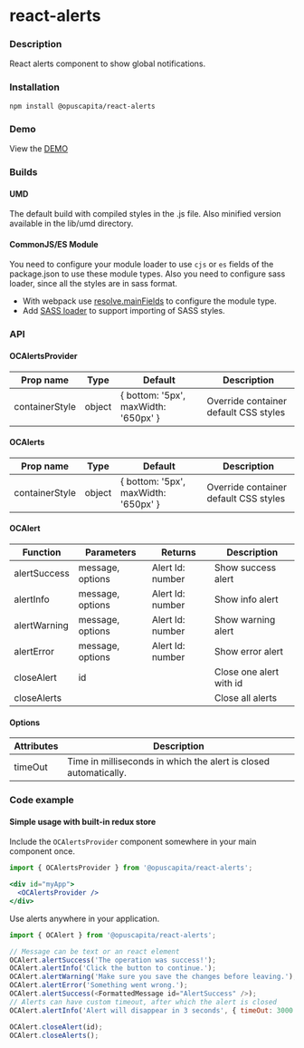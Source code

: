 # react-alerts

### Description
React alerts component to show global notifications.

### Installation
```
npm install @opuscapita/react-alerts
```

### Demo
View the [DEMO](https://opuscapita.github.io/react-component-template)

### Builds
#### UMD
The default build with compiled styles in the .js file. Also minified version available in the lib/umd directory.
#### CommonJS/ES Module
You need to configure your module loader to use `cjs` or `es` fields of the package.json to use these module types.
Also you need to configure sass loader, since all the styles are in sass format.
* With webpack use [resolve.mainFields](https://webpack.js.org/configuration/resolve/#resolve-mainfields) to configure the module type.
* Add [SASS loader](https://github.com/webpack-contrib/sass-loader) to support importing of SASS styles.

### API
#### OCAlertsProvider
| Prop name      | Type   | Default                              | Description                           |
| -------------- | ------ | ------------------------------------ | --------------------------------------|
| containerStyle | object | { bottom: '5px', maxWidth: '650px' } | Override container default CSS styles |

#### OCAlerts
| Prop name      | Type   | Default                              | Description                           |
| -------------- | ------ | ------------------------------------ | --------------------------------------|
| containerStyle | object | { bottom: '5px', maxWidth: '650px' } | Override container default CSS styles |

#### OCAlert
| Function     | Parameters       | Returns          | Description             |
| ------------ | ---------------- | ---------------- | ----------------------- |
| alertSuccess | message, options | Alert Id: number | Show success alert      |
| alertInfo    | message, options | Alert Id: number | Show info alert         |
| alertWarning | message, options | Alert Id: number | Show warning alert      |
| alertError   | message, options | Alert Id: number | Show error alert        |
| closeAlert   | id               |                  | Close one alert with id |
| closeAlerts  |                  |                  | Close all alerts        |

#### Options
| Attributes | Description                                                      |
| ---------- | ---------------------------------------------------------------- |
| timeOut    | Time in milliseconds in which the alert is closed automatically. |

### Code example
#### Simple usage with built-in redux store
Include the `OCAlertsProvider` component somewhere in your main component once.
```jsx
import { OCAlertsProvider } from '@opuscapita/react-alerts';

<div id="myApp">
  <OCAlertsProvider />
</div>
```

Use alerts anywhere in your application.
```javascript
import { OCAlert } from '@opuscapita/react-alerts';

// Message can be text or an react element
OCAlert.alertSuccess('The operation was success!');
OCAlert.alertInfo('Click the button to continue.');
OCAlert.alertWarning('Make sure you save the changes before leaving.');
OCAlert.alertError('Something went wrong.');
OCAlert.alertSuccess(<FormattedMessage id="AlertSuccess" />);
// Alerts can have custom timeout, after which the alert is closed
OCAlert.alertInfo('Alert will disappear in 3 seconds', { timeOut: 3000 });

OCAlert.closeAlert(id);
OCAlert.closeAlerts();
```
